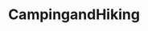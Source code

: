 ---
title: CampingandHiking
crosslinks:
- Ultralight
- youtubefactsbot
- u_imguralbumbot
- campingwithkids
- EarthPorn
- trailmeals
- hiking
- hammockcamping
- CampingGear
- youtubot
- camping
- Adirondacks
- WildernessBackpacking
- pics
- coloradohikers
- Yosemite
- Backcountry
- norwayonreddit
- wmnf
- AppalachianTrail
---